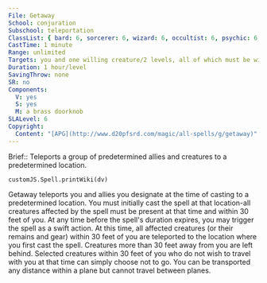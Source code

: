 ```yaml
---
File: Getaway
School: conjuration
Subschool: teleportation
ClassList: { bard: 6, sorcerer: 6, wizard: 6, occultist: 6, psychic: 6, mesmerist: 6, spiritualist: 6 }
CastTime: 1 minute
Range: unlimited
Targets: you and one willing creature/2 levels, all of which must be within 30 feet of you
Duration: 1 hour/level
SavingThrow: none
SR: no
Components:
  V: yes
  S: yes
  M: a brass doorknob
SLALevel: 6
Copyright:
  Content: "[APG](http://www.d20pfsrd.com/magic/all-spells/g/getaway)"
---
```

Brief:: Teleports a group of predetermined allies and creatures to a predetermined location.

```dataviewjs
customJS.Spell.printWiki(dv)
```

Getaway teleports you and allies you designate at the time of casting to a predetermined location. You must initially cast the spell at that location-all creatures affected by the spell must be present at that time and within 30 feet of you. At any time before the spell's duration expires, you may trigger the spell as a swift action. At this time, all affected creatures (or their remains and gear) within 30 feet of you are teleported to the location where you first cast the spell. Creatures more than 30 feet away from you are left behind. Selected creatures within 30 feet of you who do not wish to travel with you at that time can simply choose not to go. You can be transported any distance within a plane but cannot travel between planes.
